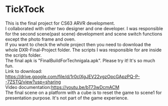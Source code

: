 # TickTock
This is the final project for CS63 ARVR development. <br>
I collaborated with other two designer and one developer. I was responsible for the second scene(past scene) development and scene switch functions except the photo frame and oven.<br>
If you want to check the whole project then you need to download the whole DXR-Final-Project folder. The scripts I was responsible for are inside the scripts folder. <br>
The final apk is "FinalBuildForTechnigala.apk". Please try it! It's so much fun. <br>
Link to download: https://drive.google.com/file/d/1r0clXgJEV22vgzOpcGApzPQ-P--7ZSTQ/view?usp=sharing <br>
Video documentation:https://youtu.be/bT73wDcmACM <br>
The final scene on a platform with a cube is to reset the game to scene1 for presentation purpose. It's not part of the game experience.
